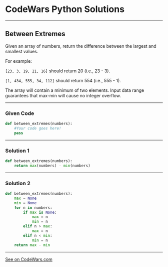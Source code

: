 # CodeWars Python Solutions

---

## Between Extremes

Given an array of numbers, return the difference between the largest and smallest values.

For example:

`[23, 3, 19, 21, 16]` should return 20 (i.e., 23 - 3).

`[1, 434, 555, 34, 112]` should return 554 (i.e., 555 - 1).

The array will contain a minimum of two elements. Input data range guarantees that max-min will cause no integer overflow.

---

### Given Code


```python
def between_extremes(numbers):
    #Your code goes here!
    pass
```

---

### Solution 1


```python
def between_extremes(numbers):
    return max(numbers) - min(numbers)
```


---

### Solution 2


```python
def between_extremes(numbers):
    max = None
    min = None
    for n in numbers:
        if max is None:
            max = n
            min = n
        elif n > max:
            max = n
        elif n < min:
            min = n
    return max - min
```


---


[See on CodeWars.com](https://www.codewars.com/kata/56d19b2ac05aed1a20000430/)
